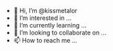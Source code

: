 - 👋 Hi, I’m @kissmetalor
- 👀 I’m interested in ...
- 🌱 I’m currently learning ...
- 💞️ I’m looking to collaborate on ...
- 📫 How to reach me ...

<!---
kissmetalor/kissmetalor is a ✨ special ✨ repository because its `README.md` (this file) appears on your GitHub profile.
You can click the Preview link to take a look at your changes.
--->
